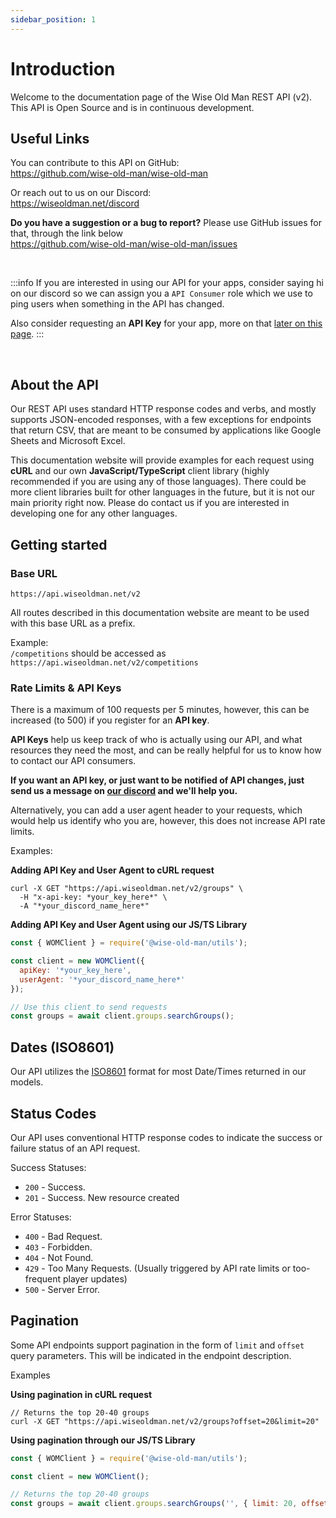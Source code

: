 ```yaml
---
sidebar_position: 1
---
```


# Introduction

Welcome to the documentation page of the Wise Old Man REST API (v2). This API is Open Source and is in continuous development.

## Useful Links

You can contribute to this API on GitHub: <br />
https://github.com/wise-old-man/wise-old-man

Or reach out to us on our Discord: <br />
https://wiseoldman.net/discord

**Do you have a suggestion or a bug to report?** Please use GitHub issues for that, through the link below <br />
https://github.com/wise-old-man/wise-old-man/issues

<br />

:::info
If you are interested in using our API for your apps, consider saying hi on our discord so we can assign you a `API Consumer` role which
we use to ping users when something in the API has changed.

Also consider requesting an **API Key** for your app, more on that [later on this page](/docs/intro#rate-limits--api-keys).
:::

<br />

## About the API

Our REST API uses standard HTTP response codes and verbs, and mostly supports JSON-encoded responses, with a few exceptions for endpoints that return CSV, that are meant to be consumed by applications like Google Sheets and Microsoft Excel.

This documentation website will provide examples for each request using **cURL** and our own **JavaScript/TypeScript** client library (highly recommended if you are using any of those languages). There could be more client libraries built for other languages in the future, but it is not our main priority right now. Please do contact us if you are interested in developing one for any other languages.

## Getting started

### Base URL

```
https://api.wiseoldman.net/v2
```

All routes described in this documentation website are meant to be used with this base URL as a prefix.

Example: <br />
`/competitions` should be accessed as `https://api.wiseoldman.net/v2/competitions`

### Rate Limits & API Keys

There is a maximum of 100 requests per 5 minutes, however, this can be increased (to 500) if you register for an **API key**.

**API Keys** help us keep track of who is actually using our API, and what resources they need the most, and can be really helpful for us to know how to contact our API consumers.

**If you want an API key, or just want to be notified of API changes, just send us a message on [our discord](https://wiseoldman.net/discord) and we'll help you.**

Alternatively, you can add a user agent header to your requests, which would help us identify who you are, however, this does not increase API rate limits.

Examples:

**Adding API Key and User Agent to cURL request**

```
curl -X GET "https://api.wiseoldman.net/v2/groups" \
  -H "x-api-key: *your_key_here*" \
  -A "*your_discord_name_here*"
```

**Adding API Key and User Agent using our JS/TS Library**

```javascript
const { WOMClient } = require('@wise-old-man/utils');

const client = new WOMClient({
  apiKey: '*your_key_here',
  userAgent: '*your_discord_name_here*'
});

// Use this client to send requests
const groups = await client.groups.searchGroups();
```

## Dates (ISO8601)

Our API utilizes the [ISO8601](https://en.wikipedia.org/wiki/ISO_8601) format for most Date/Times returned in our models.

## Status Codes

Our API uses conventional HTTP response codes to indicate the success or failure status of an API request.

Success Statuses:

- `200` - Success.
- `201` - Success. New resource created

Error Statuses:

- `400` - Bad Request.
- `403` - Forbidden.
- `404` - Not Found.
- `429` - Too Many Requests. (Usually triggered by API rate limits or too-frequent player updates)
- `500` - Server Error.

## Pagination

Some API endpoints support pagination in the form of `limit` and `offset` query parameters. This will be indicated in the endpoint description.

Examples

**Using pagination in cURL request**

```
// Returns the top 20-40 groups
curl -X GET "https://api.wiseoldman.net/v2/groups?offset=20&limit=20"
```

**Using pagination through our JS/TS Library**

```javascript
const { WOMClient } = require('@wise-old-man/utils');

const client = new WOMClient();

// Returns the top 20-40 groups
const groups = await client.groups.searchGroups('', { limit: 20, offset: 20 });
```
